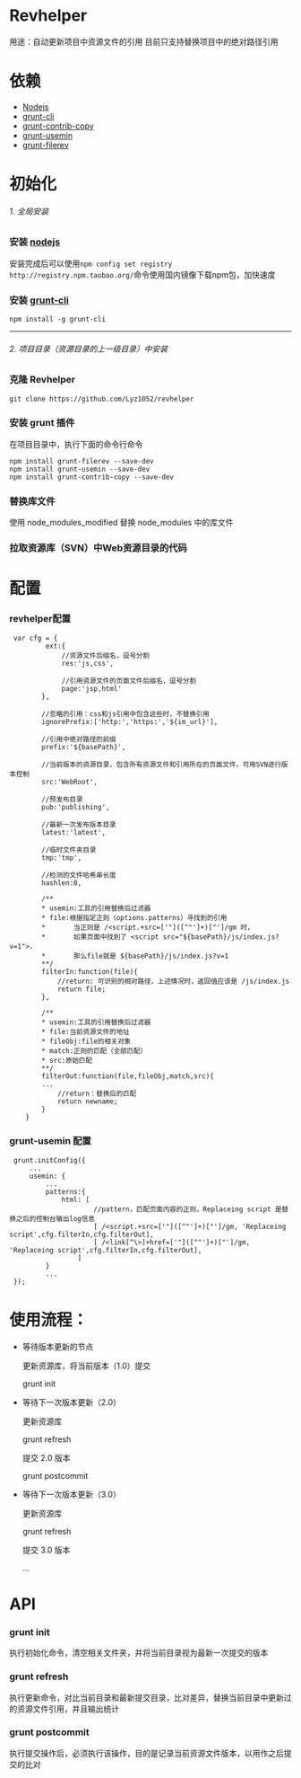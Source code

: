 # Revhelper
 用途：自动更新项目中资源文件的引用
 目前只支持替换项目中的绝对路径引用
 
# 依赖
 - [Nodejs](http://nodejs.cn/download/)
 - [grunt-cli](https://gruntjs.com/getting-started)
 - [grunt-contrib-copy](https://github.com/gruntjs/grunt-contrib-copy/)
 - [grunt-usemin](https://github.com/yeoman/grunt-usemin)
 - [grunt-filerev](https://github.com/yeoman/grunt-filerev)
 
# 初始化



###### 1. 全局安装


### 安装 [nodejs](http://nodejs.cn/download/)
安装完成后可以使用`npm config set registry http://registry.npm.taobao.org/`命令使用国内镜像下载npm包，加快速度

### 安装 [grunt-cli](https://gruntjs.com/getting-started)
```
npm install -g grunt-cli
```

---

###### 2. 项目目录（资源目录的上一级目录）中安装


### 克隆 Revhelper
```
git clone https://github.com/Lyz1052/revhelper
```

### 安装 grunt 插件
在项目目录中，执行下面的命令行命令
```
npm install grunt-filerev --save-dev
npm install grunt-usemin --save-dev
npm install grunt-contrib-copy --save-dev
```

### 替换库文件

使用 node_modules_modified 替换 node_modules 中的库文件


### 拉取资源库（SVN）中Web资源目录的代码




# 配置

### revhelper配置
```
 var cfg = {
         ext:{
             //资源文件后缀名，逗号分割
             res:'js,css',
             
             //引用资源文件的页面文件后缀名，逗号分割
             page:'jsp,html'
        },
        
        //忽略的引用：css和js引用中包含这些时，不替换引用
        ignorePrefix:['http:','https:','${im_url}'],
        
        //引用中绝对路径的前缀
        prefix:'${basePath}',
        
        //当前版本的资源目录，包含所有资源文件和引用所在的页面文件，可用SVN进行版本控制
        src:'WebRoot',
        
        //预发布目录
        pub:'publishing',
        
        //最新一次发布版本目录
        latest:'latest',
        
        //临时文件夹目录
        tmp:'tmp',
        
        //检测的文件哈希串长度
        hashlen:8,
        
        /**
        * usemin:工具的引用替换后过滤器
        * file:根据指定正则（options.patterns）寻找到的引用
        *       当正则是 /<script.+src=['"]([^"']+)["']/gm 时，
        *       如果页面中找到了 <script src="${basePath}/js/index.js?v=1">，
        *       那么file就是 ${basePath}/js/index.js?v=1
        **/
        filterIn:function(file){
            //return: 可识别的相对路径，上述情况时，返回值应该是 /js/index.js
            return file;
        },
        
        /**
        * usemin:工具的引用替换后过滤器
        * file:当前资源文件的地址
        * fileObj:file的相关对象
        * match:正则的匹配（全部匹配）
        * src:原始匹配
        **/
        filterOut:function(file,fileObj,match,src){
        ...
			//return：替换后的匹配
            return newname;
        }
    }
```

### grunt-usemin 配置
```
 grunt.initConfig({
	 ...
	 usemin: {
         ...
         patterns:{
             html: [
                     //pattern，匹配页面内容的正则，Replaceing script 是替换之后的控制台输出log信息
                     [ /<script.+src=['"]([^"']+)["']/gm, 'Replaceing script',cfg.filterIn,cfg.filterOut],
                     [ /<link[^\>]+href=['"]([^"']+)["']/gm, 'Replaceing script',cfg.filterIn,cfg.filterOut],
                 ]
         }
         ...
 });
```

# 使用流程：

- 等待版本更新的节点

	更新资源库，将当前版本（1.0）提交
	
	grunt init
	
- 等待下一次版本更新（2.0）

	更新资源库
	
	grunt refresh
	
	提交 2.0 版本
	
	grunt postcommit
	
- 等待下一次版本更新（3.0）

	更新资源库
	
	grunt refresh
	
	提交 3.0 版本
	
	...
	
# API

### grunt init
执行初始化命令，清空相关文件夹，并将当前目录视为最新一次提交的版本

### grunt refresh
执行更新命令，对比当前目录和最新提交目录，比对差异，替换当前目录中更新过的资源文件引用，并且输出统计

### grunt postcommit
执行提交操作后，必须执行该操作，目的是记录当前资源文件版本，以用作之后提交的比对


